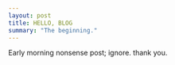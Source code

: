 ```yaml
---
layout: post
title: HELLO, BLOG
summary: "The beginning."
---
```


Early morning nonsense post; ignore. thank you.